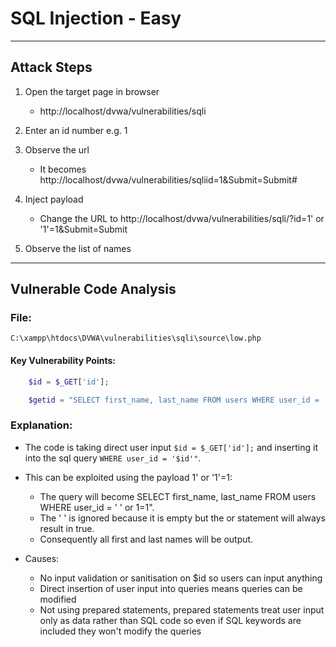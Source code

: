# SQL Injection - Easy 

---

## Attack Steps 

1. Open the target page in browser 
    - http://localhost/dvwa/vulnerabilities/sqli

2. Enter an id number e.g. 1

3. Observe the url
    - It becomes http://localhost/dvwa/vulnerabilities/sqliid=1&Submit=Submit#

4. Inject payload 
    - Change the URL to http://localhost/dvwa/vulnerabilities/sqli/?id=1' or '1'=1&Submit=Submit

5. Observe the list of names

---

## Vulnerable Code Analysis

### File:
`C:\xampp\htdocs\DVWA\vulnerabilities\sqli\source\low.php`

#### Key Vulnerability Points:

```php
    $id = $_GET['id'];

    $getid = "SELECT first_name, last_name FROM users WHERE user_id = '$id'"; 
```

### Explanation: 
- The code is taking direct user input `$id = $_GET['id'];` and inserting it into the sql query `WHERE user_id = '$id'"`.

- This can be exploited using the payload 1' or '1'=1: 
    - The query will become SELECT first_name, last_name FROM users WHERE user_id = ' ' or 1=1".
    - The ' '  is ignored because it is empty but the or statement will always result in true. 
    - Consequently all first and last names will be output.

- Causes: 
    - No input validation or sanitisation on $id so users can input anything 
    - Direct insertion of user input into queries means queries can be modified
    - Not using prepared statements, prepared statements treat user input only as data rather than SQL code so even if SQL keywords are included they won't modify the queries 


